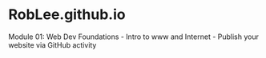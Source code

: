 # RobLee.github.io
Module 01: Web Dev Foundations - Intro to www and Internet - Publish your website via GitHub activity
